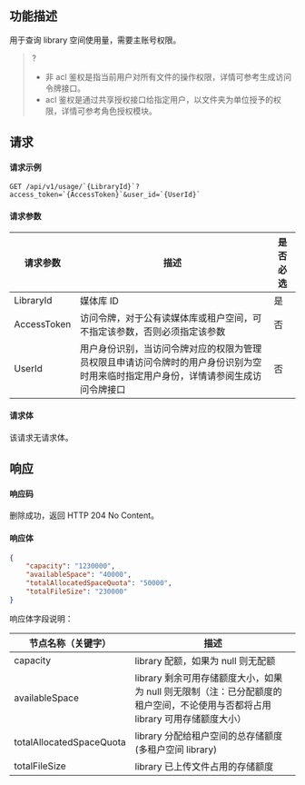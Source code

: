 ## 功能描述

用于查询 library 空间使用量，需要主账号权限。

>? 
>- 非 acl 鉴权是指当前用户对所有文件的操作权限，详情可参考生成访问令牌接口。
>- acl 鉴权是通过共享授权接口给指定用户，以文件夹为单位授予的权限，详情可参考角色授权模块。

## 请求

#### 请求示例

```
GET /api/v1/usage/`{LibraryId}`?access_token=`{AccessToken}`&user_id=`{UserId}`
```


#### 请求参数

| 请求参数     | 描述    | 是否必选      |
|  -----|  ---| -----|
 |LibraryId|媒体库 ID|是  |
|AccessToken|访问令牌，对于公有读媒体库或租户空间，可不指定该参数，否则必须指定该参数  |否  |
|UserId|用户身份识别，当访问令牌对应的权限为管理员权限且申请访问令牌时的用户身份识别为空时用来临时指定用户身份，详情请参阅生成访问令牌接口|  否  |

#### 请求体

该请求无请求体。

## 响应

#### 响应码

删除成功，返回 HTTP 204 No Content。

#### 响应体

```json
{
    "capacity": "1230000",
    "availableSpace": "40000",
    "totalAllocatedSpaceQuota": "50000",
    "totalFileSize": "230000"
}
```

响应体字段说明：

| 节点名称（关键字）     |描述                            |
| ---------------------- | ------ | 
|capacity|library 配额，如果为 null 则无配额  |
|availableSpace|library 剩余可用存储额度大小，如果为 null 则无限制（注：已分配额度的租户空间，不论使用与否都将占用 library 可用存储额度大小）|
| totalAllocatedSpaceQuota|library 分配给租户空间的总存储额度 (多租户空间 library)|
|totalFileSize|library 已上传文件占用的存储额度|

